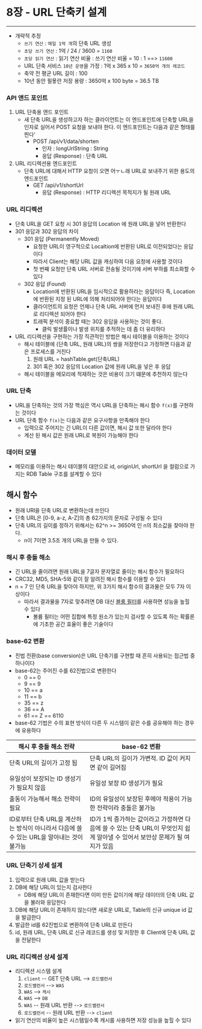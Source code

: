 # 8장 - URL 단축키 설계

-- -- 

* 개략적 추정
    * `쓰기 연산` : `매일 1억 개`의 단축 URL 생성
    * `초당 쓰기 연산` : 1억 / 24 / 3600 = `1160`
    * `초당 읽기 연산` : 읽기 연산 비율 : 쓰기 연산 비율 = 10 : 1 ==> `11600`
    * URL 단축 서비스 `10년 운영`을 가정 : 1억 x 365 x 10 = `3650억 개의 레코드`
    * 축약 전 평균 URL 길이 : 100
    * 10년 동안 필욯란 저장 용량 : 3650억 x 100 byte = 36.5 TB

### API 앤드 포인트

1. URL 단축용 앤드 포인트
    * 새 단축 URL을 생성하고자 하는 클라이언트는 이 엔드포인트에 단축할 URL을 인자로 실어서 POST 요청을 보내야 한다. 이 엔드포인트는 다음과 같은 형태를 띈다'
        * POST /api/v1/data/shorten
            * 인자 : longUrlString : String
            * 응답 (Response) : 단축 URL
2. URL 리디렉션용 엔드포인트
    * 단축 URL에 대해서 HTTP 요청이 오면 어ㅜㄴ래 URL로 보내주기 위한 용도의 엔드포인트
        * GET /api/v1/shortUrl
            * 응답 (Response) : HTTP 리디렉션 목적지가 될 원래 URL

### URL 리디렉션

* 단축 URL을 GET 요청 시 301 응답의 Location 에 원래 URL을 넣어 반환한다
* 301 응답과 302 응답의 차이
    * 301 응답 (Permanently Moved)
        * 요청한 URL이 영구적으로 Localtion에 반환된 URL로 이전되었다는 응답이다
        * 따라서 Client는 해당 URL 값을 캐싱하여 다음 요청에 사용할 것이다
        * 첫 번째 요청만 단축 URL 서버로 전송될 것이기에 서버 부하를 최소화할 수 있다
    * 302 응답 (Found)
        * Location에 반환된 URL을 임시적으로 활용하라는 응답이다 즉, Location에 반환된 지정 된 URL에 의해 처리되어야 한다는 응답이다
        * 클라이언트의 요청은 언제나 단축 URL 서버에 먼저 보내진 후에 원래 URL로 리디렉션 되어야 한다
        * 트래픽 분석이 중요할 때는 302 응답을 사용하는 것이 좋다.
            * 클릭 발생률이나 발생 위치를 추적하는 데 좀 더 유리하다
* URL 리디렉션을 구현하는 가장 직관적인 방법은 해시 테이블을 이용하는 것이다
    * 해시 테이블에 {단축 URL, 원래 URL}의 쌍을 저장한다고 가정하면 다음과 같은 프로세스를 거친다
        1. 원래 URL = hashTable.get(단축URL)
        2. 301 혹은 302 응답의 Location 값에 원래 URL을 넣은 후 응답
    * 해시 테이블을 메모리에 적재하는 것은 비용이 크기 떄문에 추천하지 않는다

### URL 단축

* URL을 단축하는 것의 가장 핵심은 역시 URL을 단축하는 해시 함수 `f(x)`를 구현하는 것이다
* URL 단축 함수 `f(x)`는 다음과 같은 요구사항을 만족해야 한다
    * 입력으로 주어지는 긴 URL이 다른 값이면, 해시 값 또한 달라야 한다
    * 계산 된 해시 값은 원래 URL로 복원이 가능해야 한다

### 데이터 모델

* 메모리를 이용하는 해시 테이블의 대안으로 id, originUrl, shortUrl 을 컬럼으로 가지는 RDB Table 구조를 설계할 수 있다

## 해시 함수

* 원래 URl을 단축 URL로 변환하는데 쓰인다
* 단축 URL은 [0-9, a-z, A-Z]의 총 62가지의 문자로 구성될 수 있다
* 단축 URL의 길이를 정하기 위해서는 62^n >= 3650억 인 n의 최소값을 찾아야 한다.
    * n이 7이면 3.5조 개의 URL을 만들 수 있다.

### 해시 후 충돌 해소

* 긴 URL을 줄이려면 원래 URL을 7글자 문자열로 줄이는 해시 함수가 필요하다
* CRC32, MD5, SHA-5와 같이 잘 알려진 해시 함수를 이용할 수 있다
* n = 7 인 단축 URL을 찾아야 하지만, 위 3가지 해시 함수의 결과물은 모두 7자 이상이다
    * 따라서 결과물을 7자로 맞추려면 DB 대신 [블룸 필터](https://ko.wikipedia.org/wiki/%EB%B8%94%EB%A3%B8_%ED%95%84%ED%84%B0)를 사용하면 성능을 높힐
      수 있다
        * 볼륨 필터는 어떤 집합에 특정 원소가 있는지 검사할 수 있도록 하는 확률론에 기초한 공간 효율이 좋은 기술이다

### base-62 변환

* 진법 전환(base conversion)은 URL 단축기를 구현할 때 흔히 사용되는 접근법 중 하나이다
* base-62는 주어진 수를 62진법으로 변환한다
    * 0 == 0
    * 9 == 9
    * 10 == a
    * 11 == b
    * 35 == z
    * 36 == A
    * 61 == Z == 6110
* base-62 기법은 수의 표현 방식이 다른 두 시스템이 같은 수를 공유해야 하는 경우에 유용하다

| 해시 후 충돌 해소 전략                                           | base-62 변환                                                                  |
|---------------------------------------------------------|-----------------------------------------------------------------------------|
| 단축 URL의 길이가 고정 됨                                        | 단축 URL의 길이가 가변적. ID 값이 커지면 같이 길어짐                                           |
| 유일성이 보장되는 ID 생성기가 필요치 않음                                | 유일성 보장 ID 생성기가 필요                                                           |
| 출동이 가능해서 해소 전략이 필요                                      | ID의 유일성이 보장된 후에야 적용이 가능한 전략이라 충돌은 불가능                                       |
| ID로부터 단축 URL을 계산하는 방식이 아니라서 다음에 쓸 수 있는 URL을 알아내는 것이 불가능 | ID가 1씩 증가하는 값이라고 가정하면 다음에 쓸 수 있는 단축 URL이 무엇인지 쉽게 알아낼 수 있어서 보안상 문제가 될 여지가 있음 |

### URL 단축기 상세 설계

1. 입력으로 원래 URL 값을 받는다
2. DB에 해당 URL이 있는지 검사한다
    * DB에 해당 URL이 존재한다면 이미 만든 값이기에 해당 데이터의 단축 URL 값을 불러와 응답한다
3. DB에 해당 URL이 존재하지 않는다면 새로운 URL로, Table의 신규 unique id 값을 발급한다
4. 발급한 id를 62진법으로 변환하여 단축 URL로 만든다
5. id, 원래 URL, 단축 URL로 신규 레코드를 생성 및 저장한 후 Client에 단축 URL 값을 전달한다

### URL 리디렉션 상세 설계

* 리디렉션 시스템 설계
    1. `client` -- GET 단축 URL --> `로드밸런서`
    2. `로드밸런서` --> `WAS`
    3. `WAS` --> `캐시`
    4. `WAS` --> `DB`
    5. `WAS` -- 원래 URL 반환 --> `로드밸런서`
    6. `로드밸런서` -- 원래 URL 반환 --> `client`
* 읽기 연산의 비율이 높은 시스템일수록 캐시를 사용하면 저장 성능을 높힐 수 있다 

